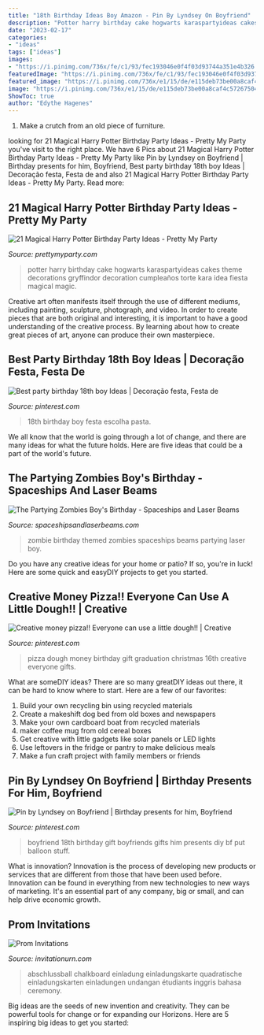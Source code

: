 ```yaml
---
title: "18th Birthday Ideas Boy Amazon - Pin By Lyndsey On Boyfriend"
description: "Potter harry birthday cake hogwarts karaspartyideas cakes theme decorations gryffindor decoration cumpleaños torte kara idea fiesta magical magic"
date: "2023-02-17"
categories:
- "ideas"
tags: ["ideas"]
images:
- "https://i.pinimg.com/736x/fe/c1/93/fec193046e0f4f03d93744a351e4b326.jpg"
featuredImage: "https://i.pinimg.com/736x/fe/c1/93/fec193046e0f4f03d93744a351e4b326.jpg"
featured_image: "https://i.pinimg.com/736x/e1/15/de/e115deb73be00a8caf4c57267504f411--boyfriend-presents-boyfriend-ideas.jpg"
image: "https://i.pinimg.com/736x/e1/15/de/e115deb73be00a8caf4c57267504f411--boyfriend-presents-boyfriend-ideas.jpg"
ShowToc: true
author: "Edythe Hagenes"
---
```



1. Make a crutch from an old piece of furniture.

	

		
looking for 21 Magical Harry Potter Birthday Party Ideas - Pretty My Party you've visit to the right place. We have 6 Pics about 21 Magical Harry Potter Birthday Party Ideas - Pretty My Party like Pin by Lyndsey on Boyfriend | Birthday presents for him, Boyfriend, Best party birthday 18th boy Ideas | Decoração festa, Festa de and also 21 Magical Harry Potter Birthday Party Ideas - Pretty My Party. Read more:
		
    
## 21 Magical Harry Potter Birthday Party Ideas - Pretty My Party

<img loading=lazy src="https://www.prettymyparty.com/wp-content/uploads/2017/07/harry-potter-birthday-cake-e1500691012615.jpg" onerror="this.onerror=null;this.src='https://tse2.mm.bing.net/th?id=OIP.qj0zmbtx7daxmAVyMjfIOQHaLH&amp;pid=15.1';" alt="21 Magical Harry Potter Birthday Party Ideas - Pretty My Party">

_Source: prettymyparty.com_

>potter harry birthday cake hogwarts karaspartyideas cakes theme decorations gryffindor decoration cumpleaños torte kara idea fiesta magical magic. 

	

Creative art often manifests itself through the use of different mediums, including painting, sculpture, photograph, and video. In order to create pieces that are both original and interesting, it is important to have a good understanding of the creative process. By learning about how to create great pieces of art, anyone can produce their own masterpiece.

    
## Best Party Birthday 18th Boy Ideas | Decoração Festa, Festa De

<img loading=lazy src="https://i.pinimg.com/736x/fe/c1/93/fec193046e0f4f03d93744a351e4b326.jpg" onerror="this.onerror=null;this.src='https://tse4.mm.bing.net/th?id=OIP.AYOB1Ndqe8jVKhfpah6lTAAAAA&amp;pid=15.1';" alt="Best party birthday 18th boy Ideas | Decoração festa, Festa de">

_Source: pinterest.com_

>18th birthday boy festa escolha pasta. 

	

We all know that the world is going through a lot of change, and there are many ideas for what the future holds. Here are five ideas that could be a part of the world's future.

    
## The Partying Zombies Boy&#039;s Birthday - Spaceships And Laser Beams

<img loading=lazy src="http://spaceshipsandlaserbeams.com/wp-content/uploads/2013/06/Zombie-Themed-Birthday-Party-Marshmallow-Ideas.jpg" onerror="this.onerror=null;this.src='https://tse3.mm.bing.net/th?id=OIP.pf59Qhptap6xeHGRpZUDBwHaJ4&amp;pid=15.1';" alt="The Partying Zombies Boy&#039;s Birthday - Spaceships and Laser Beams">

_Source: spaceshipsandlaserbeams.com_

>zombie birthday themed zombies spaceships beams partying laser boy. 

	

Do you have any creative ideas for your home or patio? If so, you're in luck! Here are some quick and easyDIY projects to get you started.

    
## Creative Money Pizza!! Everyone Can Use A Little Dough!! | Creative

<img loading=lazy src="https://i.pinimg.com/originals/22/0d/ac/220dac7bf94e8ae4e277f3ad9f8ed12c.jpg" onerror="this.onerror=null;this.src='https://tse3.mm.bing.net/th?id=OIP.ACOVjQ1YdcxGC6JRikBczAHaJ4&amp;pid=15.1';" alt="Creative money pizza!! Everyone can use a little dough!! | Creative">

_Source: pinterest.com_

>pizza dough money birthday gift graduation christmas 16th creative everyone gifts. 

	

What are someDIY ideas?
There are so many greatDIY ideas out there, it can be hard to know where to start. Here are a few of our favorites: 
1. Build your own recycling bin using recycled materials 
2. Create a makeshift dog bed from old boxes and newspapers 
3. Make your own cardboard boat from recycled materials 
4. maker coffee mug from old cereal boxes 
5. Get creative with little gadgets like solar panels or LED lights 
6. Use leftovers in the fridge or pantry to make delicious meals 
7. Make a fun craft project with family members or friends 

    
## Pin By Lyndsey On Boyfriend | Birthday Presents For Him, Boyfriend

<img loading=lazy src="https://i.pinimg.com/736x/e1/15/de/e115deb73be00a8caf4c57267504f411--boyfriend-presents-boyfriend-ideas.jpg" onerror="this.onerror=null;this.src='https://tse4.mm.bing.net/th?id=OIP.0jO8V9YPhEZma2CMakSBkgHaJ6&amp;pid=15.1';" alt="Pin by Lyndsey on Boyfriend | Birthday presents for him, Boyfriend">

_Source: pinterest.com_

>boyfriend 18th birthday gift boyfriends gifts him presents diy bf put balloon stuff. 

	

What is innovation?
Innovation is the process of developing new products or services that are different from those that have been used before. Innovation can be found in everything from new technologies to new ways of marketing. It's an essential part of any company, big or small, and can help drive economic growth.

    
## Prom Invitations

<img loading=lazy src="https://www.invitationurn.com/wp-content/uploads/2016/07/prom_invitations_ideas.jpg" onerror="this.onerror=null;this.src='https://tse2.mm.bing.net/th?id=OIP.5KEdNE8e8bImSEq_OvzAWgHaHa&amp;pid=15.1';" alt="Prom Invitations">

_Source: invitationurn.com_

>abschlussball chalkboard einladung einladungskarte quadratische einladungskarten einladungen undangan étudiants inggris bahasa ceremony. 

	

Big ideas are the seeds of new invention and creativity. They can be powerful tools for change or for expanding our Horizons. Here are 5 inspiring big ideas to get you started: 

